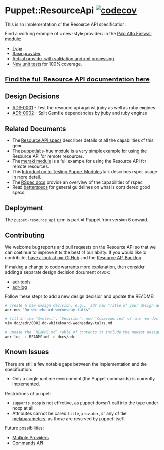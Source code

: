 # Puppet::ResourceApi [![codecov](https://codecov.io/gh/puppetlabs/puppet-resource_api/branch/main/graph/badge.svg)](https://codecov.io/gh/puppetlabs/puppet-resource_api)

This is an implementation of the [Resource API specification](https://github.com/puppetlabs/puppet-specifications/blob/master/language/resource-api/README.md).

Find a working example of a new-style providers in the [Palo Alto Firewall module](https://github.com/puppetlabs/puppetlabs-panos/):
* [Type](https://github.com/puppetlabs/puppetlabs-panos/blob/main/lib/puppet/type/panos_address.rb)
* [Base provider](https://github.com/puppetlabs/puppetlabs-panos/blob/main/lib/puppet/provider/panos_provider.rb)
* [Actual provider with validation and xml processing](https://github.com/puppetlabs/puppetlabs-panos/blob/main/lib/puppet/provider/panos_address/panos_address.rb)
* [New unit tests](https://github.com/puppetlabs/puppetlabs-panos/blob/main/spec/unit/puppet/provider/panos_provider_spec.rb) for 100% coverage.

## [Find the full Resource API documentation here](https://puppet.com/docs/puppet/latest/custom_resources.html)

## Design Decisions

<!-- adrlog -->

* [ADR-0001](docs/adr/0001-test-the-resource-api-against-jruby-as-well-as-ruby-engines.md) - Test the resource api against jruby as well as ruby engines
* [ADR-0002](docs/adr/0002-split-gemfile-dependencies-by-jruby-and-ruby-engines.md) - Split Gemfile dependencies by jruby and ruby engines

<!-- adrlogstop -->

## Related Documents

* The [Resource API specs](https://github.com/puppetlabs/puppet-specifications/blob/master/language/resource-api/README.md) describes details of all the capabilities of this gem.
* The [puppetlabs-hue module](https://github.com/puppetlabs/puppetlabs-hue) is a very simple example for using the Resource API for remote resources.
* The [meraki module](https://github.com/meraki/puppet-module) is a full example for using the Resource API for remote resources.
* This [Introduction to Testing Puppet Modules](https://www.youtube.com/watch?v=GgNrxLfoDF8) talk describes rspec usage in more detail.
* The [RSpec docs](https://rspec.info/documentation/) provide an overview of the capabilities of rspec.
* Read [betterspecs](http://www.betterspecs.org/) for general guidelines on what is considered good specs.


## Deployment

The `puppet-resource_api` gem is part of Puppet from version 6 onward.


## Contributing

We welcome bug reports and pull requests on the Resource API so that we can continue to improve it to the best of our ability. If you would like to contribute, [have a look at our GitHub](https://github.com/puppetlabs/puppet-resource_api) and the [Resource API Backlog](https://github.com/puppetlabs/puppet-resource_api/projects/1).

If making a change to code warrants more explanation, then consider adding a separate design decision document or `ADR`:

* [adr-tools](https://github.com/npryce/adr-tools)
* [adr-log](https://github.com/adr/adr-log)

Follow these steps to add a new design decision and update the README:

```bash
# create a new design decision, e.g., `adr new "Title of your design decision"`
adr new "Do whiteboard wednesday talks" 

# fill in the "Context", "Decision", and "Consequences" of the new doc
vim doc/adr/0002-do-whiteboard-wednesday-talks.md

# update the `README.md` table of contents to include the newest design decision
adr-log -i README.md -d docs/adr
```


## Known Issues

There are still a few notable gaps between the implementation and the specification:
* Only a single runtime environment (the Puppet commands) is currently implemented.

Restrictions of puppet:
* `supports_noop` is not effective, as puppet doesn't call into the type under noop at all.
* Attributes cannot be called `title`, `provider`, or any of the [metaparameters](https://puppet.com/docs/puppet/5.5/metaparameter.html), as those are reserved by puppet itself.

Future possibilities:
* [Multiple Providers](https://tickets.puppetlabs.com/browse/PDK-530)
* [Commands API](https://tickets.puppetlabs.com/browse/PDK-847)
